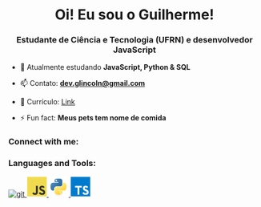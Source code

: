<h1 align="center">Oi! Eu sou o Guilherme!</h1>
<h3 align="center">Estudante de Ciência e Tecnologia (UFRN) e desenvolvedor JavaScript</h3>

- 🌱 Atualmente estudando **JavaScript, Python & SQL**

- 📫 Contato: **dev.glincoln@gmail.com**

- 📄 Currículo: [Link](https://drive.google.com/file/d/1uTjq9b50MYmsK3HoLInmflPLJF_OhPPP/view?usp=sharing)

- ⚡ Fun fact: **Meus pets tem nome de comida**

<h3 align="left">Connect with me:</h3>
<p align="left">
</p>

<h3 align="left">Languages and Tools:</h3>
<p align="left"> <a href="https://git-scm.com/" target="_blank" rel="noreferrer"> <img src="https://www.vectorlogo.zone/logos/git-scm/git-scm-icon.svg" alt="git" width="40" height="40"/> </a> <a href="https://developer.mozilla.org/en-US/docs/Web/JavaScript" target="_blank" rel="noreferrer"> <img src="https://raw.githubusercontent.com/devicons/devicon/master/icons/javascript/javascript-original.svg" alt="javascript" width="40" height="40"/> </a> <a href="https://www.python.org" target="_blank" rel="noreferrer"> <img src="https://raw.githubusercontent.com/devicons/devicon/master/icons/python/python-original.svg" alt="python" width="40" height="40"/> </a> <a href="https://www.typescriptlang.org/" target="_blank" rel="noreferrer"> <img src="https://raw.githubusercontent.com/devicons/devicon/master/icons/typescript/typescript-original.svg" alt="typescript" width="40" height="40"/> </a> </p>

